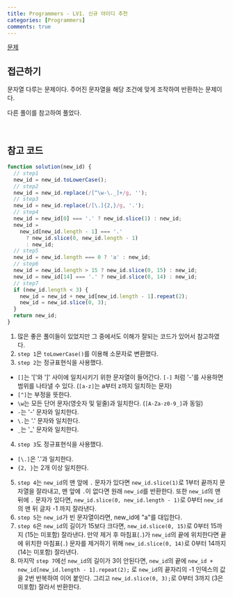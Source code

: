 ```yaml
---
title: Programmers - LV1. 신규 아이디 추천
categories: [Programmers]
comments: true
---
```


[문제](https://programmers.co.kr/learn/courses/30/lessons/72410/solution_groups?language=javascript)

## 접근하기

문자열 다루는 문제이다. 주어진 문자열을 해당 조건에 맞게 조작하여 반환하는 문제이다.

다른 풀이를 참고하여 풀었다.

<br>

## 참고 코드

```js
function solution(new_id) {
  // step1
  new_id = new_id.toLowerCase();
  // step2
  new_id = new_id.replace(/[^\w-\._]+/g, '');
  // step3
  new_id = new_id.replace(/[\.]{2,}/g, '.');
  // step4
  new_id = new_id[0] === '.' ? new_id.slice(1) : new_id;
  new_id =
    new_id[new_id.length - 1] === '.'
      ? new_id.slice(0, new_id.length - 1)
      : new_id;
  // step5
  new_id = new_id.length === 0 ? 'a' : new_id;
  // step6
  new_id = new_id.length > 15 ? new_id.slice(0, 15) : new_id;
  new_id = new_id[14] === '.' ? new_id.slice(0, 14) : new_id;
  // step7
  if (new_id.length < 3) {
    new_id = new_id + new_id[new_id.length - 1].repeat(2);
    new_id = new_id.slice(0, 3);
  }
  return new_id;
}
```

1. 많은 좋은 풀이들이 있었지만 그 중에서도 이해가 잘되는 코드가 있어서 참고하였다.
2. `step 1`은 `toLowerCase()`를 이용해 소문자로 변환했다.
3. `step 2`는 정규표현식을 사용했다.

- `[]`는 '['와 ']' 사이에 일치시키기 위한 문자열이 들어간다. `[-]` 처럼 '-'를 사용하면 범위를 나타낼 수 있다. (`[a-z]`는 a부터 z까지 일치하는 문자)
- `[^]`는 부정을 뜻한다.
- `\w`는 모든 단어 문자(영숫자 및 밑줄)과 일치한다. (`[A-Za-z0-9_]`과 동일)
- `-`는 '-' 문자와 일치한다.
- `\.`는 '.' 문자와 일치한다.
- `_`는 '\_' 문자와 일치한다.

4. `step 3`도 정규표현식을 사용했다.

- `[\.]`은 '.'과 일치한다.
- `{2, }`는 2개 이상 일치한다.

5. `step 4`는 `new_id`의 맨 앞에 `.` 문자가 있다면 `new_id.slice(1)`로 1부터 끝까지 문자열을 잘라내고, 맨 앞에 `.`이 없다면 원래 `new_id`를 반환한다. 또한 `new_id`의 맨 뒤에 `.` 문자가 있다면, `new_id.slice(0, new_id.length - 1)`로 0부터 `new_id`의 맨 뒤 글자 -1 까지 잘라낸다.
6. `step 5`는 `new_id`가 빈 문자열이라면, new_id에 "a"를 대입한다.
7. `step 6`은 `new_id`의 길이가 15보다 크다면, `new_id.slice(0, 15)`로 0부터 15까지 (15는 미포함) 잘라낸다. 만약 제거 후 마침표(`.`)가 `new_id`의 끝에 위치한다면 끝에 위치한 마침표(`.`) 문자를 제거하기 위해 `new_id.slice(0, 14)`로 0부터 14까지 (14는 미포함) 잘라낸다.
8. 마지막 `step 7`에선 `new_id`의 길이가 3이 안된다면, `new_id`의 끝에 `new_id + new_id[new_id.length - 1].repeat(2);` 로 `new_id`의 끝자리의 -1 인덱스의 값을 2번 반복하여 이어 붙인다. 그리고 `new_id.slice(0, 3);`로 0부터 3까지 (3은 미포함) 잘라서 반환한다.
